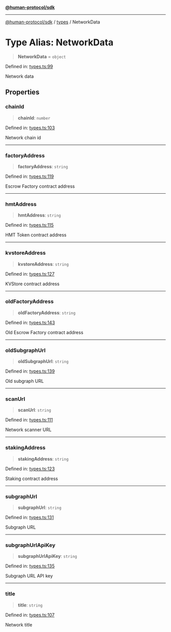 [**@human-protocol/sdk**](../../README.md)

***

[@human-protocol/sdk](../../modules.md) / [types](../README.md) / NetworkData

# Type Alias: NetworkData

> **NetworkData** = `object`

Defined in: [types.ts:99](https://github.com/humanprotocol/human-protocol/blob/4856a3f52f40cebc5467b639c48c93c09d17622b/packages/sdk/typescript/human-protocol-sdk/src/types.ts#L99)

Network data

## Properties

### chainId

> **chainId**: `number`

Defined in: [types.ts:103](https://github.com/humanprotocol/human-protocol/blob/4856a3f52f40cebc5467b639c48c93c09d17622b/packages/sdk/typescript/human-protocol-sdk/src/types.ts#L103)

Network chain id

***

### factoryAddress

> **factoryAddress**: `string`

Defined in: [types.ts:119](https://github.com/humanprotocol/human-protocol/blob/4856a3f52f40cebc5467b639c48c93c09d17622b/packages/sdk/typescript/human-protocol-sdk/src/types.ts#L119)

Escrow Factory contract address

***

### hmtAddress

> **hmtAddress**: `string`

Defined in: [types.ts:115](https://github.com/humanprotocol/human-protocol/blob/4856a3f52f40cebc5467b639c48c93c09d17622b/packages/sdk/typescript/human-protocol-sdk/src/types.ts#L115)

HMT Token contract address

***

### kvstoreAddress

> **kvstoreAddress**: `string`

Defined in: [types.ts:127](https://github.com/humanprotocol/human-protocol/blob/4856a3f52f40cebc5467b639c48c93c09d17622b/packages/sdk/typescript/human-protocol-sdk/src/types.ts#L127)

KVStore contract address

***

### oldFactoryAddress

> **oldFactoryAddress**: `string`

Defined in: [types.ts:143](https://github.com/humanprotocol/human-protocol/blob/4856a3f52f40cebc5467b639c48c93c09d17622b/packages/sdk/typescript/human-protocol-sdk/src/types.ts#L143)

Old Escrow Factory contract address

***

### oldSubgraphUrl

> **oldSubgraphUrl**: `string`

Defined in: [types.ts:139](https://github.com/humanprotocol/human-protocol/blob/4856a3f52f40cebc5467b639c48c93c09d17622b/packages/sdk/typescript/human-protocol-sdk/src/types.ts#L139)

Old subgraph URL

***

### scanUrl

> **scanUrl**: `string`

Defined in: [types.ts:111](https://github.com/humanprotocol/human-protocol/blob/4856a3f52f40cebc5467b639c48c93c09d17622b/packages/sdk/typescript/human-protocol-sdk/src/types.ts#L111)

Network scanner URL

***

### stakingAddress

> **stakingAddress**: `string`

Defined in: [types.ts:123](https://github.com/humanprotocol/human-protocol/blob/4856a3f52f40cebc5467b639c48c93c09d17622b/packages/sdk/typescript/human-protocol-sdk/src/types.ts#L123)

Staking contract address

***

### subgraphUrl

> **subgraphUrl**: `string`

Defined in: [types.ts:131](https://github.com/humanprotocol/human-protocol/blob/4856a3f52f40cebc5467b639c48c93c09d17622b/packages/sdk/typescript/human-protocol-sdk/src/types.ts#L131)

Subgraph URL

***

### subgraphUrlApiKey

> **subgraphUrlApiKey**: `string`

Defined in: [types.ts:135](https://github.com/humanprotocol/human-protocol/blob/4856a3f52f40cebc5467b639c48c93c09d17622b/packages/sdk/typescript/human-protocol-sdk/src/types.ts#L135)

Subgraph URL API key

***

### title

> **title**: `string`

Defined in: [types.ts:107](https://github.com/humanprotocol/human-protocol/blob/4856a3f52f40cebc5467b639c48c93c09d17622b/packages/sdk/typescript/human-protocol-sdk/src/types.ts#L107)

Network title
